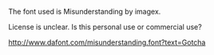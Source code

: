 The font used is Misunderstanding by imagex.

License is unclear. Is this personal use or commercial use?

http://www.dafont.com/misunderstanding.font?text=Gotcha
